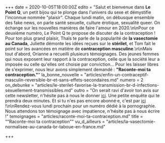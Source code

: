 +++
date = 2020-10-05T18:00:00Z
edito = "Salut et bienvenue dans **Le Point Q**, un petit bijou qui te plonge dans l'univers du sexe et démystifie l'inconnue nommée \"plaisir\". Chaque lundi matin, on débusque ensemble des fake news, on parle santé sexuelle, culture érotique, sexualité queer. On échange sur les nouvelles manières de faire l'amour en 2020.\n\nPour ce deuxième numéro, Le Point Q te propose de discuter de la contraception&nbsp;! Pour ton plus grand plaisir, Thaïs te parle de la popularité de **la vasectomie au Canada**, Juliette démonte les idées reçues sur le **stérilet**, et Tom fait le point sur les avancées en matière de **contraception masculine**.\n\nMais tout d'abord, Orianne a recueilli plusieurs témoignages. Des jeunes femmes qui nous exposent leur rapport à la contraception, celle que la société leur a imposée ou celle qu'elles ont choisie par conviction… Pour les laisser libres de s'exprimer, nous leur avons simplement demandé : **\"Raconte-moi ta contraception.\"**"
la_bonne_nouvelle = "articles/enfin-un-contraceptif-masculin-reversible-br-et-sans-effets-secondaires.md"
numero = 2
on_debunke = "articles/le-sterilet-favorise-la-transmission-br-d-infections-sexuellement-transmissibles.md"
outro = "On serait ravi d'avoir ton avis sur cette newsletter, n'hésite pas à nous le donner [ici](). Une petite enquête qui te prendra deux minutes. Et si tu n'es pas encore abonné·e, c'est par [ici](https://forms.gle/8dSqWNbnnD1Jeeyg8) !\n\nRendez-vous lundi prochain pour un numéro dédié à la pornographie. Nous attendons ton témoignage avec impatience, n'hésite pas à nous écrire !"
temoignages = "articles/raconte-moi-ta-contraception.md"
title = "\"Raconte-moi ta contraception\""
vu_d_ailleurs = "articles/la-vasectomie-normalisee-au-canada-br-taboue-en-france.md"

+++
